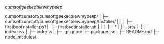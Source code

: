 *cumsoftgeekedblewmypeep*


cumsoftcumsoft/cumsoftgeekedblewmypeep/
|
├─ cumsoftcumsoft/cumsoftgeekedblewmypeep/Installer/
|  |
│  ├─ firstbootinstaller.ps1
│  ├─ firstbootinstaller.sh
|  |
│  ├─ *
|
├─ src/
│  ├─ index.css
│  ├─ index.js
|
├─ .gitignore
├─ package.json
├─ README.md
├─ node_modules/

